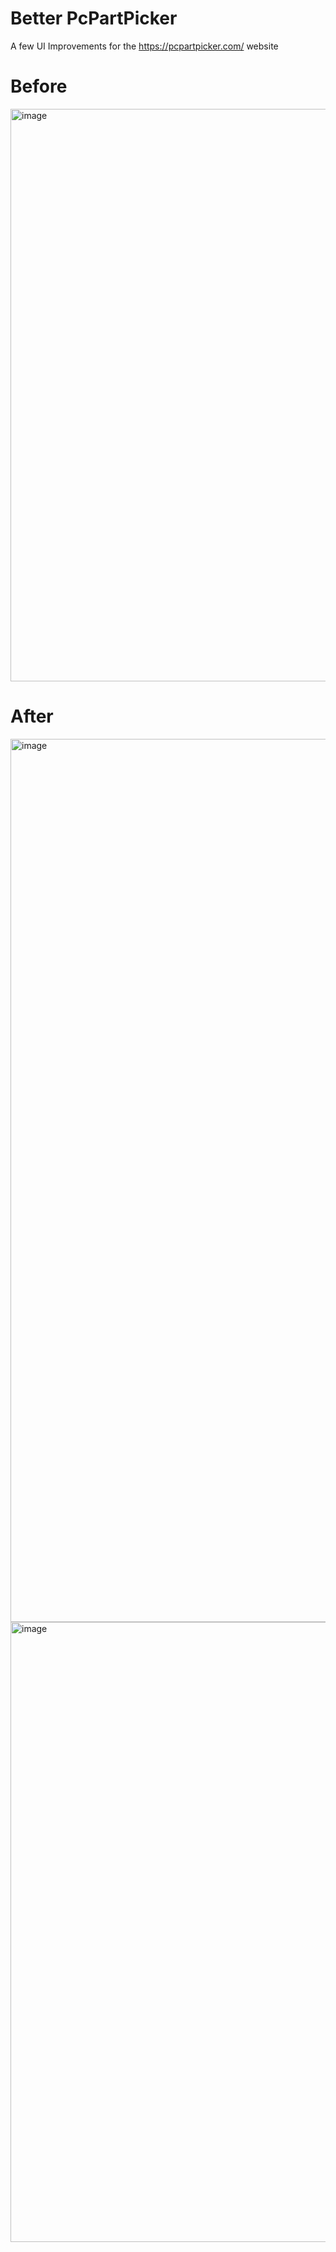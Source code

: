 # Better PcPartPicker

A few UI Improvements for the https://pcpartpicker.com/ website

# Before
<img width="916" alt="image" src="https://github.com/user-attachments/assets/cf101a8c-1c53-4159-85f2-31dbe789c858">

# After

<img width="1413" alt="image" src="https://github.com/user-attachments/assets/9039b451-16b7-426e-86a3-776d0893db5e">
<img width="992" alt="image" src="https://github.com/user-attachments/assets/681050b3-15ac-4355-b161-c65acdd1c14f">
